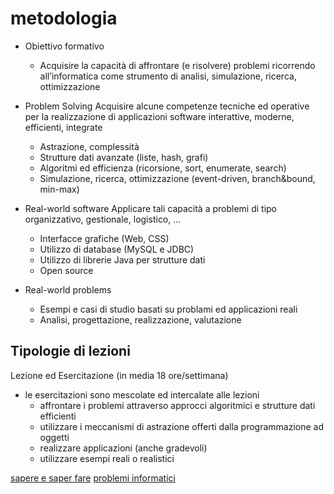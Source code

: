 # metodologia

* Obiettivo formativo
  * Acquisire la capacità di affrontare (e risolvere) problemi ricorrendo all’informatica come strumento di analisi, simulazione, ricerca, ottimizzazione

* Problem Solving
    Acquisire alcune competenze tecniche ed operative per la
    realizzazione di applicazioni software interattive,
    moderne, efficienti, integrate
  * Astrazione, complessità
  * Strutture dati avanzate (liste, hash, grafi)
  * Algoritmi ed efficienza (ricorsione, sort, enumerate, search)
  * Simulazione, ricerca, ottimizzazione (event-driven, branch&bound, min-max)

* Real-world software
    Applicare tali capacità a problemi di tipo organizzativo, gestionale, logistico, ...
  * Interfacce grafiche (Web, CSS)
  * Utilizzo di database (MySQL e JDBC)
  * Utilizzo di librerie Java per strutture dati
  * Open source

* Real-world problems
  * Esempi e casi di studio basati su problami ed applicazioni reali
  * Analisi, progettazione, realizzazione, valutazione

## Tipologie di lezioni

Lezione ed Esercitazione (in media 18 ore/settimana)

* le esercitazioni sono mescolate ed intercalate alle lezioni
  * affrontare i problemi attraverso approcci algoritmici e strutture dati efficienti
  * utilizzare i meccanismi di astrazione offerti dalla programmazione ad oggetti
  * realizzare applicazioni (anche gradevoli)
  * utilizzare esempi reali o realistici

[sapere e saper fare](008_saperfare.md)
[problemi informatici](001_ProblemiInformatici.md)